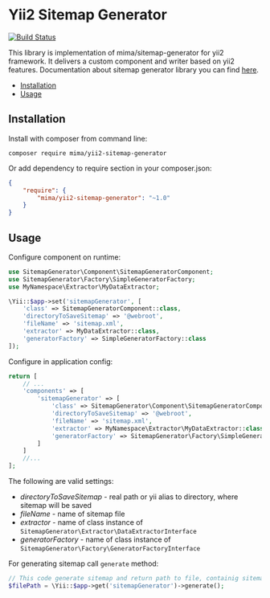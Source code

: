 # Yii2 Sitemap Generator

[![Build Status](https://travis-ci.org/MimaTomis/yii2-sitemap-generator.svg)](https://travis-ci.org/MimaTomis/yii2-sitemap-generator)

This library is implementation of mima/sitemap-generator for yii2 framework. It delivers a custom component and writer based on yii2 features.
Documentation about sitemap generator library you can find [here](https://github.com/MimaTomis/sitemap-generator#sitemap-generator).

* [Installation](#installation)
* [Usage](#usage)

## Installation

Install with composer from command line:

```
composer require mima/yii2-sitemap-generator
```

Or add dependency to require section in your composer.json:

```json
{
    "require": {
        "mima/yii2-sitemap-generator": "~1.0"
    }
}
```

## Usage

Configure component on runtime:

```php
use SitemapGenerator\Component\SitemapGeneratorComponent;
use SitemapGenerator\Factory\SimpleGeneratorFactory;
use MyNamespace\Extractor\MyDataExtractor;

\Yii::$app->set('sitemapGenerator', [
    'class' => SitemapGeneratorComponent::class,
    'directoryToSaveSitemap' => '@webroot',
    'fileName' => 'sitemap.xml',
    'extractor' => MyDataExtractor::class,
    'generatorFactory' => SimpleGeneratorFactory::class
]);
```

Configure in application config:

```php
return [
    // ...
    'components' => [
        'sitemapGenerator' => [
            'class' => SitemapGenerator\Component\SitemapGeneratorComponent::class,
            'directoryToSaveSitemap' => '@webroot',
            'fileName' => 'sitemap.xml',
            'extractor' => MyNamespace\Extractor\MyDataExtractor::class,
            'generatorFactory' => SitemapGenerator\Factory\SimpleGeneratorFactory::class
        ]
    ]
    //...
];
```

The following are valid settings:

* *directoryToSaveSitemap* - real path or yii alias to directory, where sitemap will be saved
* *fileName* - name of sitemap file
* *extractor* - name of class instance of `SitemapGenerator\Extractor\DataExtractorInterface`
* *generatorFactory* - name of class instance of `SitemapGenerator\Factory\GeneratorFactoryInterface`

For generating sitemap call `generate` method:

```php
// This code generate sitemap and return path to file, containig sitemap
$filePath = \Yii::$app->get('sitemapGenerator')->generate();
```

